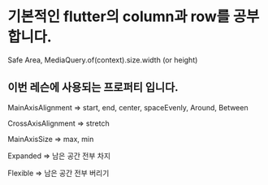 # 기본적인 flutter의 column과 row를 공부합니다.

Safe Area, MediaQuery.of(context).size.width (or height)

## 이번 레슨에 사용되는 프로퍼티 입니다.

MainAxisAlignment => start, end, center, spaceEvenly, Around, Between

CrossAxisAlignment => stretch

MainAxisSize => max, min

Expanded => 남은 공간 전부 차지

Flexible => 남은 공간 전부 버리기

